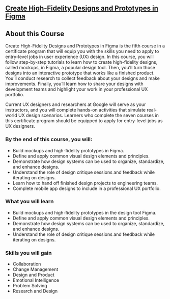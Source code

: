 ## [Create High-Fidelity Designs and Prototypes in Figma](https://www.coursera.org/programs/smu-software-engineering-wsdeg-uhmy4/learn/high-fidelity-designs-prototype?specialization=google-ux-design)

## About this Course

Create High-Fidelity Designs and Prototypes in Figma is the fifth course in a certificate program that will equip you with the skills you need to apply to entry-level jobs in user experience (UX) design. In this course, you will follow step-by-step tutorials to learn how to create high-fidelity designs, called mockups, in Figma, a popular design tool. Then, you’ll turn those designs into an interactive prototype that works like a finished product. You’ll conduct research to collect feedback about your designs and make improvements. Finally, you’ll learn how to share your designs with development teams and highlight your work in your professional UX portfolio.

Current UX designers and researchers at Google will serve as your instructors, and you will complete hands-on activities that simulate real-world UX design scenarios. Learners who complete the seven courses in this certificate program should be equipped to apply for entry-level jobs as UX designers.

### By the end of this course, you will:

-   Build mockups and high-fidelity prototypes in Figma.
-   Define and apply common visual design elements and principles.
-   Demonstrate how design systems can be used to organize, standardize, and enhance designs.
-   Understand the role of design critique sessions and feedback while iterating on designs.
-   Learn how to hand off finished design projects to engineering teams.
-   Complete mobile app designs to include in a professional UX portfolio.

### What you will learn

-   Build mockups and high-fidelity prototypes in the design tool Figma.
-   Define and apply common visual design elements and principles.
-   Demonstrate how design systems can be used to organize, standardize, and enhance designs.
-   Understand the role of design critique sessions and feedback while iterating on designs.

### Skills you will gain

-   Collaboration
-   Change Management
-   Design and Product
-   Emotional Intelligence
-   Problem Solving
-   Research and Design

